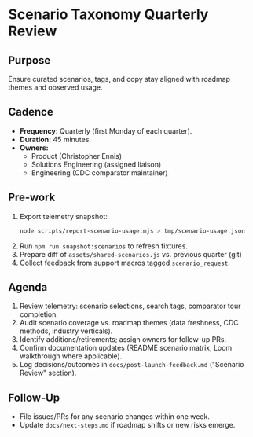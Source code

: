 # Scenario Taxonomy Quarterly Review

## Purpose
Ensure curated scenarios, tags, and copy stay aligned with roadmap themes and observed usage.

## Cadence
- **Frequency:** Quarterly (first Monday of each quarter).
- **Duration:** 45 minutes.
- **Owners:**
  - Product (Christopher Ennis)
  - Solutions Engineering (assigned liaison)
  - Engineering (CDC comparator maintainer)

## Pre-work
1. Export telemetry snapshot:
   ```bash
   node scripts/report-scenario-usage.mjs > tmp/scenario-usage.json
   ```
2. Run `npm run snapshot:scenarios` to refresh fixtures.
3. Prepare diff of `assets/shared-scenarios.js` vs. previous quarter (git)
4. Collect feedback from support macros tagged `scenario_request`.

## Agenda
1. Review telemetry: scenario selections, search tags, comparator tour completion.
2. Audit scenario coverage vs. roadmap themes (data freshness, CDC methods, industry verticals).
3. Identify additions/retirements; assign owners for follow-up PRs.
4. Confirm documentation updates (README scenario matrix, Loom walkthrough where applicable).
5. Log decisions/outcomes in `docs/post-launch-feedback.md` ("Scenario Review" section).

## Follow-Up
- File issues/PRs for any scenario changes within one week.
- Update `docs/next-steps.md` if roadmap shifts or new risks emerge.
